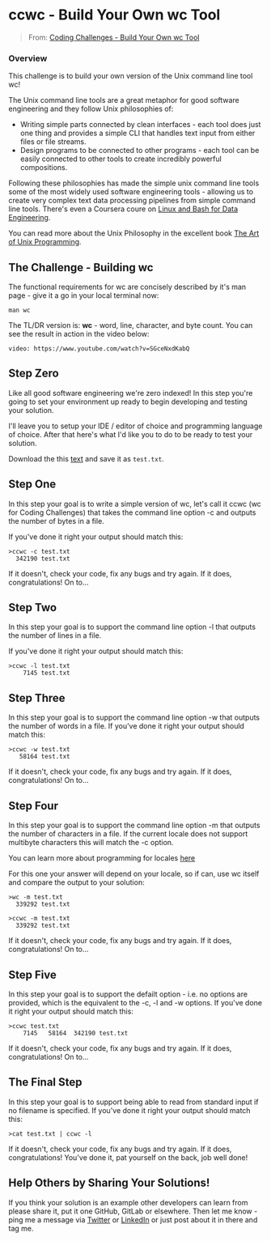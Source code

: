 # ccwc - Build Your Own wc Tool

> From: [Coding Challenges - Build Your Own wc Tool](https://codingchallenges.fyi/challenges/challenge-wc)

### Overview

This challenge is to build your own version of the Unix command line tool wc!

The Unix command line tools are a great metaphor for good software engineering and they follow Unix philosophies of:

- Writing simple parts connected by clean interfaces - each tool does just one thing and provides a simple CLI that handles text input from either files or file streams.
- Design programs to be connected to other programs - each tool can be easily connected to other tools to create incredibly powerful compositions.

Following these philosophies has made the simple unix command line tools some of the most widely used software engineering tools - allowing us to create very complex text data processing pipelines from simple command line tools. There's even a Coursera coure on [Linux and Bash for Data Engineering](https://gb.coursera.com/learn/linux-and-bash-for-data-engineering-duke).

You can read more about the Unix Philosophy in the excellent book [The Art of Unix Programming](www.catb.org/~esr/writings/taoup/html/).

## The Challenge - Building wc

The functional requirements for wc are concisely described by it's man page - give it a go in your local terminal now:

```plain
man wc
```

The TL/DR version is: **wc** - word, line, character, and byte count. You can see the result in action in the video below:

`video: https://www.youtube.com/watch?v=SGceNxdKabQ`

## Step Zero

Like all good software engineering we're zero indexed! In this step you're going to set your environment up ready to begin developing and testing your solution.

I'll leave you to setup your IDE / editor of choice and programming language of choice. After that here's what I'd like you to do to be ready to test your solution.

Download the this [text](https://www.dropbox.com/scl/fi/d4zs6aoq6hr3oew2b6a9v/test.txt?rlkey=20c9d257pxd5emjjzd1gcbn03&dl=0) and save it as `test.txt`.

## Step One

In this step your goal is to write a simple version of wc, let's call it ccwc (wc for Coding Challenges) that takes the command line option -c and outputs the number of bytes in a file.

If you've done it right your output should match this:

```plain
>ccwc -c test.txt
  342190 test.txt
```

If it doesn't, check your code, fix any bugs and try again. If it does, congratulations! On to...

## Step Two
In this step your goal is to support the command line option -l that outputs the number of lines in a file.

If you've done it right your output should match this:
```plain
>ccwc -l test.txt
    7145 test.txt
```

## Step Three
In this step your goal is to support the command line option -w that outputs the number of words in a file. If you've done it right your output should match this:

```plain
>ccwc -w test.txt
   58164 test.txt
```

If it doesn't, check your code, fix any bugs and try again. If it does, congratulations! On to...

## Step Four
In this step your goal is to support the command line option -m that outputs the number of characters in a file. If the current locale does not support multibyte characters this will match the -c option.

You can learn more about programming for locales [here](https://learn.microsoft.com/en-us/globalization/locale/local-and-culture)

For this one your answer will depend on your locale, so if can, use wc itself and compare the output to your solution:

```plain
>wc -m test.txt
  339292 test.txt

>ccwc -m test.txt
  339292 test.txt
```

If it doesn't, check your code, fix any bugs and try again. If it does, congratulations! On to...

## Step Five

In this step your goal is to support the defailt option - i.e. no options are provided, which is the equivalent to the -c, -l and -w options. If you've done it right your output should match this:

```plain
>ccwc test.txt
    7145   58164  342190 test.txt
```

If it doesn't, check your code, fix any bugs and try again. If it does, congratulations! On to...

## The Final Step
In this step your goal is to support being able to read from standard input if no filename is specified. If you've done it right your output should match this:

```plain
>cat test.txt | ccwc -l
```

If it doesn't, check your code, fix any bugs and try again. If it does, congratulations! You've done it, pat yourself on the back, job well done!

## Help Others by Sharing Your Solutions!
If you think your solution is an example other developers can learn from please share it, put it one GitHub, GitLab or elsewhere. Then let me know - ping me a message via [Twitter](https://twitter.com/johncrickett) or [LinkedIn](https://www.linkedin.com/in/johncrickett/) or just post about it in there and tag me.
